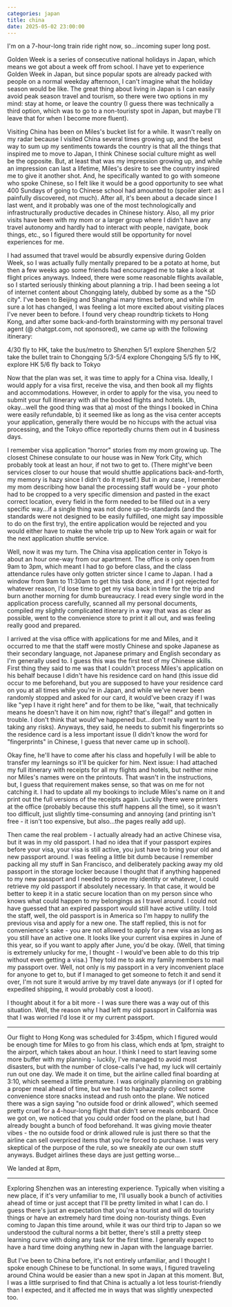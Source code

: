 ```yaml
---
categories: japan
title: china
date: 2025-05-02 23:00:00
---
```


I'm on a 7-hour-long train ride right now, so...incoming super long post.

Golden Week is a series of consecutive national holidays in Japan, which means we got about a week off from school. I have yet to experience Golden Week in Japan, but since popular spots are already packed with people on a normal weekday afternoon, I can't imagine what the holiday season would be like. The great thing about living in Japan is I can easily avoid peak season travel and tourism, so there were two options in my mind: stay at home, or leave the country (I guess there was technically a third option, which was to go to a non-touristy spot in Japan, but maybe I'll leave that for when I become more fluent).

Visiting China has been on Miles's bucket list for a while. It wasn't really on my radar because I visited China several times growing up, and the best way to sum up my sentiments towards the country is that all the things that inspired me to move to Japan, I think Chinese social culture might as well be the opposite. But, at least that was my impression growing up, and while an impression can last a lifetime, Miles's desire to see the country inspired me to give it another shot. And, he specifically wanted to go with someone who spoke Chinese, so I felt like it would be a good opportunity to see what 400 Sundays of going to Chinese school had amounted to (spoiler alert: as I painfully discovered, not much). After all, it's been about a decade since I last went, and it probably was one of the most technologically and infrastructurally productive decades in Chinese history. Also, all my prior visits have been with my mom or a larger group where I didn't have any travel autonomy and hardly had to interact with people, navigate, book things, etc., so I figured there would still be opportunity for novel experiences for me.

I had assumed that travel would be absurdly expensive during Golden Week, so I was actually fully mentally prepared to be a potato at home, but then a few weeks ago some friends had encouraged me to take a look at flight prices anyways. Indeed, there were some reasonable flights available, so I started seriously thinking about planning a trip. I had been seeing a lot of internet content about Chongqing lately, dubbed by some as a the "5D city". I've been to Beijing and Shanghai many times before, and while I'm sure a lot has changed, I was feeling a lot more excited about visiting places I've never been to before. I found very cheap roundtrip tickets to Hong Kong, and after some back-and-forth brainstorming with my personal travel agent (@ chatgpt.com, not sponsored), we came up with the following itinerary:

4/30 fly to HK, take the bus/metro to Shenzhen
5/1 explore Shenzhen
5/2 take the bullet train to Chongqing
5/3-5/4 explore Chongqing
5/5 fly to HK, explore HK
5/6 fly back to Tokyo

Now that the plan was set, it was time to apply for a China visa. Ideally, I would apply for a visa first, receive the visa, and then book all my flights and accommodations. However, in order to apply for the visa, you need to submit your full itinerary with all the booked flights and hotels. Uh, okay...well the good thing was that a) most of the things I booked in China were easily refundable, b) it seemed like as long as the visa center accepts your application, generally there would be no hiccups with the actual visa processing, and the Tokyo office reportedly churns them out in 4 business days.

I remember visa application "horror" stories from my mom growing up. The closest Chinese consulate to our house was in New York City, which probably took at least an hour, if not two to get to. (There might've been services closer to our house that would shuttle applications back-and-forth, my memory is hazy since I didn't do it myself.) But in any case, I remember my mom describing how banal the processing staff would be - your photo had to be cropped to a very specific dimension and pasted in the exact correct location, every field in the form needed to be filled out in a very specific way...if a single thing was not done up-to-standards (and the standards were not designed to be easily fulfilled, one might say impossible to do on the first try), the entire application would be rejected and you would either have to make the whole trip up to New York again or wait for the next application shuttle service.

Well, now it was my turn. The China visa application center in Tokyo is about an hour one-way from our apartment. The office is only open from 9am to 3pm, which meant I had to go before class, and the class attendance rules have only gotten stricter since I came to Japan. I had a window from 9am to 11:30am to get this task done, and if I got rejected for whatever reason, I'd lose time to get my visa back in time for the trip and burn another morning for dumb bureaucracy. I read every single word in the application process carefully, scanned all my personal documents, compiled my slightly complicated itinerary in a way that was as clear as possible, went to the convenience store to print it all out, and was feeling really good and prepared.

I arrived at the visa office with applications for me and Miles, and it occurred to me that the staff were mostly Chinese and spoke Japanese as their secondary language, not Japanese primary and English secondary as I'm generally used to. I guess this was the first test of my Chinese skills. First thing they said to me was that I couldn't process Miles's application on his behalf because I didn't have his residence card on hand (this issue did occur to me beforehand, but you are supposed to have your residence card on you at all times while you're in Japan, and while we've never been randomly stopped and asked for our card, it would've been crazy if I was like "yep I have it right here" and for them to be like, "wait, that technically means he doesn't have it on him now, right? that's illegal!" and gotten in trouble. I don't think that would've happened but...don't really want to be taking any risks). Anyways, they said, he needs to submit his fingerprints so the residence card is a less important issue (I didn't know the word for "fingerprints" in Chinese, I guess that never came up in school).

Okay fine, he'll have to come after his class and hopefully I will be able to transfer my learnings so it'll be quicker for him. Next issue: I had attached my full itinerary with receipts for all my flights and hotels, but neither mine nor Miles's names were on the printouts. That wasn't in the instructions, but, I guess that requirement makes sense, so that was on me for not catching it. I had to update all my bookings to include Miles's name on it and print out the full versions of the receipts again. Luckily there were printers at the office (probably because this stuff happens all the time), so it wasn't too difficult, just slightly time-consuming and annoying (and printing isn't free - it isn't too expensive, but also...the pages really add up).

Then came the real problem - I actually already had an active Chinese visa, but it was in my old passport. I had no idea that if your passport expires before your visa, your visa is still active, you just have to bring your old and new passport around. I was feeling a little bit dumb because I remember packing all my stuff in San Francisco, and deliberately packing away my old passport in the storage locker because I thought that if anything happened to my new passport and I needed to prove my identity or whatever, I could retrieve my old passport if absolutely necessary. In that case, it would be better to keep it in a static secure location than on my person since who knows what could happen to my belongings as I travel around. I could not have guessed that an expired passport would still have active utility. I told the staff, well, the old passport is in America so I'm happy to nullify the previous visa and apply for a new one. The staff replied, this is not for convenience's sake - you are not allowed to apply for a new visa as long as you still have an active one. It looks like your current visa expires in June of this year, so if you want to apply after June, you'd be okay. (Well, that timing is extremely unlucky for me, I thought - I would've been able to do this trip without even getting a visa.) They told me to ask my family members to mail my passport over. Well, not only is my passport in a very inconvenient place for anyone to get to, but if I managed to get someone to fetch it and send it over, I'm not sure it would arrive by my travel date anyways (or if I opted for expedited shipping, it would probably cost a looot). 

I thought about it for a bit more - I was sure there was a way out of this situation. Well, the reason why I had left my old passport in California was that I was worried I'd lose it or my current passport. 


---

Our flight to Hong Kong was scheduled for 3:45pm, which I figured would be enough time for Miles to go from his class, which ends at 1pm, straight to the airport, which takes about an hour. I think I need to start leaving some more buffer with my planning - luckily, I've managed to avoid most disasters, but with the number of close-calls I've had, my luck will certainly run out one day. We made it on time, but the airline called final boarding at 3:10, which seemed a little premature. I was originally planning on grabbing a proper meal ahead of time, but we had to haphazardly collect some convenience store snacks instead and rush onto the plane. We noticed there was a sign saying "no outside food or drink allowed", which seemed pretty cruel for a 4-hour-long flight that didn't serve meals onboard. Once we got on, we noticed that you could order food on the plane, but I had already bought a bunch of food beforehand. It was giving movie theater vibes - the no outside food or drink allowed rule is just there so that the airline can sell overpriced items that you're forced to purchase. I was very skeptical of the purpose of the rule, so we sneakily ate our own stuff anyways. Budget airlines these days are just getting worse...

We landed at 8pm, 


---

Exploring Shenzhen was an interesting experience. Typically when visiting a new place, if it's very unfamiliar to me, I'll usually book a bunch of activities ahead of time or just accept that I'll be pretty limited in what I can do. I guess there's just an expectation that you're a tourist and will do touristy things or have an extremely hard time doing non-touristy things. Even coming to Japan this time around, while it was our third trip to Japan so we understood the cultural norms a bit better, there's still a pretty steep learning curve with doing any task for the first time. I generally expect to have a hard time doing anything new in Japan with the language barrier.

But I've been to China before, it's not entirely unfamiliar, and I thought I spoke enough Chinese to be functional. In some ways, I figured traveling around China would be easier than a new spot in Japan at this moment. But, I was a little surprised to find that China is actually a lot less tourist-friendly than I expected, and it affected me in ways that was slightly unexpected too. 